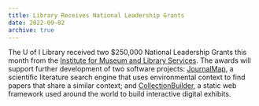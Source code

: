 ```yaml
---
title: Library Receives National Leadership Grants
date: 2022-09-02
archive: true
---
```


The U of I Library received two $250,000 National Leadership Grants this month from the [Institute for Museum and Library Services](https://www.imls.gov/). 
The awards will support further development of two software projects: 
[JournalMap](https://journalmap.org/), a scientific literature search engine that uses environmental context to find papers that share a similar context;
and [CollectionBuilder](https://collectionbuilder.github.io/), a static web framework used around the world to build interactive digital exhibits.
